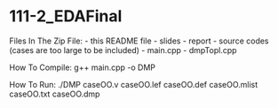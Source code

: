 # 111-2_EDAFinal

Files In The Zip File:
    - this README file
    - slides
    - report
    - source codes (cases are too large to be included)
        - main.cpp
        - dmpTopl.cpp

How To Compile:
g++ main.cpp -o DMP

How To Run:
./DMP caseOO.v caseOO.lef caseOO.def caseOO.mlist caseOO.txt caseOO.dmp
